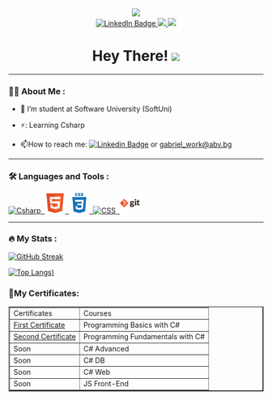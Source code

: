 <div id="header" align="center">
  <img src="https://media.giphy.com/media/qgQUggAC3Pfv687qPC/giphy.gif" width="300"/>

<div id="badges" align="center">
  <a href="https://www.linkedin.com/in/gabriel-dimitrov-26544723b/">
    <img src="https://img.shields.io/badge/LinkedIn-blue?style=for-the-badge&logo=linkedin&logoColor=white" alt="LinkedIn Badge"/>
  </a>
  <a href="https://www.instagram.com/gabriel_dmtrv/">
    <img src="https://img.shields.io/badge/Instagram-E4405F?style=for-the-badge&logo=instagram&logoColor=white"/>
  </a>
  <a href="https://discord.com/invite/🔥𝔾𝕒𝕓𝕔𝕙𝕠🔥#4717">
    <img src="https://img.shields.io/badge/Discord-5865F2?style=for-the-badge&logo=discord&logoColor=white"/>
  </a>
</div>

<h1>
  Hey There!
  <img src="https://media.giphy.com/media/m0dmKBkncVETJv2h0S/giphy.gif" width="30px"/>
</h1>

</div>

---

### :man_technologist: About Me :
- :telescope: I’m student at Software University (SoftUni)

- ⚡: Learning Csharp

- :mailbox:How to reach me: [![Linkedin Badge](https://img.shields.io/badge/-GabrielDimitrov-blue?style=flat&logo=Linkedin&logoColor=white)](https://www.linkedin.com/in/gabriel-dimitrov-26544723b/) or gabriel_work@abv.bg

---

### :hammer_and_wrench: Languages and Tools :
<div>
  <a href="https://www.w3schools.com/cs/index.php">
    <img src="https://daringeorgiev.github.io/imgs/logos/c-sharp.svg" title="Csharp" alt="Csharp" width="40" height="40"/>&nbsp;
  </a>
  
  <a href="https://www.w3schools.com/html/default.asp">
    <img src="https://github.com/devicons/devicon/blob/master/icons/html5/html5-original.svg" title="HTML5" alt="HTML" width="40" height="40"/>&nbsp;
  </a>
  
  <a href="https://www.w3schools.com/css/default.asp">
    <img src="https://github.com/devicons/devicon/blob/master/icons/css3/css3-plain-wordmark.svg"  title="CSS3" alt="CSS" width="40" height="40"/>&nbsp;
  </a>
  
  <a href="https://visualstudio.microsoft.com/">
    <img src="https://seeklogo.com/images/V/visual-studio-logo-14F95CF819-seeklogo.com.png"  title="CSS3" alt="CSS" width="40" height="40"/>&nbsp;
  </a>
  
  <a href="https://git-scm.com/">
    <img src="https://github.com/devicons/devicon/blob/master/icons/git/git-original-wordmark.svg" title="Git" **alt="Git" width="40" height="40"/>
  </a>

</div>

---

### :fire: My Stats :
[![GitHub Streak](https://github-readme-streak-stats.herokuapp.com/?user=Gabcho3&theme=blueberry)](https://git.io/streak-stats)


[![Top Langs](https://github-readme-stats.vercel.app/api/top-langs/?username=Gabcho3&layout=compact&theme=vision-friendly-dark))](https://github.com/anuraghazra/github-readme-stats)

### 📑My Certificates:
<table border=2px>
	<tr>
		<td>Certificates</td>
		<td>Courses</td>
	</tr>
	<tr>
		<td>
			<a href="https://github.com/Gabcho3/SoftUni-Csharp/tree/main/Basics%20C%23#-my-certificate" target="blank">First Certificate</a>
		</td>
		<td>Programming Basics with C#</td>
	</tr>
	<tr>
		<td>
			<a href="https://github.com/Gabcho3/SoftUni-Csharp/blob/main/Fundamentals%20C%23/README.md#-my-certificate" target="blank"> Second Certificate</a>
		</td>
		<td>Programming Fundamentals with C#</td>
	</tr> <tr>
		<td>Soon</td>
		<td>C# Advanced </td>
	</tr>
	<tr>
		<td>Soon</td>
		<td>C# DB</td>
	</tr>
	<tr>
		<td>Soon</td>
		<td>C# Web</td>
	</tr>
	<tr>
		<td>Soon</td>
		<td>JS Front-End</td>
	</tr>
		</table>

